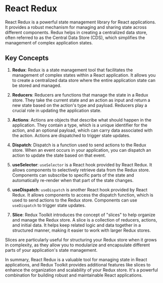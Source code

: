 # React Redux

React Redux is a powerful state management library for React applications. It provides a robust mechanism for managing and sharing state across different components. Redux helps in creating a centralized data store, often referred to as the Central Data Store (CDS), which simplifies the management of complex application states.

## Key Concepts

1. **Redux**:
   Redux is a state management tool that facilitates the management of complex states within a React application. It allows you to create a centralized data store where the entire application state can be stored and managed.

2. **Reducers**:
   Reducers are functions that manage the state in a Redux store. They take the current state and an action as input and return a new state based on the action's type and payload. Reducers play a crucial role in updating the application state.

3. **Actions**:
   Actions are objects that describe what should happen in the application. They contain a type, which is a unique identifier for the action, and an optional payload, which can carry data associated with the action. Actions are dispatched to trigger state updates.

4. **Dispatch**:
   Dispatch is a function used to send actions to the Redux store. When an event occurs in your application, you can dispatch an action to update the state based on that event.

5. **useSelector**:
   `useSelector` is a React hook provided by React Redux. It allows components to selectively retrieve data from the Redux store. Components can subscribe to specific parts of the state and automatically re-render when that part of the state changes.

6. **useDispatch**:
   `useDispatch` is another React hook provided by React Redux. It allows components to access the dispatch function, which is used to send actions to the Redux store. Components can use `useDispatch` to trigger state updates.

7. **Slice**:
   Redux Toolkit introduces the concept of "slices" to help organize and manage the Redux store. A slice is a collection of reducers, actions, and initial data. It helps keep related logic and data together in a structured manner, making it easier to work with larger Redux stores.

Slices are particularly useful for structuring your Redux store when it grows in complexity, as they allow you to modularize and encapsulate different parts of your application's state management.

In summary, React Redux is a valuable tool for managing state in React applications, and Redux Toolkit provides additional features like slices to enhance the organization and scalability of your Redux store. It's a powerful combination for building robust and maintainable React applications.
